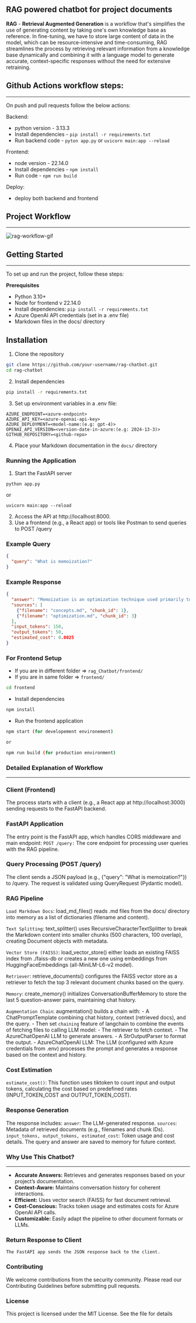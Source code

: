 ## RAG powered chatbot for project documents

**RAG** - **Retrieval Augmented Generation** is a workflow that's simplifies the use of generating content by taking one's own knowledge base as reference. In fine-tuning, we have to store large content of data in the model, which can be resource-intensive and time-consuming, RAG streamlines the process by retrieving relevant information from a knowledge base dynamically and combining it with a language model to generate accurate, context-specific responses without the need for extensive retraining.


## Github Actions workflow steps:
-------------------------------------------
On push and pull requests follow the below actions:

Backend: 
- python version - 3.13.3
- Install dependencies - `pip install -r requirements.txt`
- Run backend code - `pyton app.py` or `uvicorn main:app --reload`

Frontend:
- node version - 22.14.0
- Install dependencies - `npm install`
- Run code - `npm run build`

Deploy:
- deploy both backend and frontend


## Project Workflow
-----------------------------------------------------------------------------------

![rag-workflow-gif](assets/rag-1.gif)


## Getting Started
-----------------------------------------------------------------------------
To set up and run the project, follow these steps:

**Prerequisites**
- Python 3.10+
- Node for frontend v 22.14.0
- Install dependencies: `pip install -r requirements.txt`
- Azure OpenAI API credentials (set in a .env file)
- Markdown files in the docs/ directory

## Installation
1. Clone the repository

```bash
git clone https://github.com/your-username/rag-chatbot.git
cd rag-chatbot
```

2. Install dependencies

```bash
pip install -r requirements.txt
```

3. Set up environment variables in a .env file:

```plaintext
AZURE_ENDPOINT=<azure-endpoint>
AZURE_API_KEY=<azure-openai-api-key>
AZURE_DEPLOYMENT=<model-name:(e.g: gpt-4)>
OPENAI_API_VERSION=<version-date-in-azure:(e.g: 2024-13-3)>
GITHUB_REPOSITORY=<github-repo>
```

4. Place your Markdown documentation in the `docs/` directory

### Running the Application

1. Start the FastAPI server

```
python app.py
```

or

```
uvicorn main:app --reload
```

2. Access the API at http://localhost:8000.
3. Use a frontend (e.g., a React app) or tools like Postman to send queries to POST /query

### Example Query
```json
{
  "query": "What is memoization?"
}
```

### Example Response

```json
{
  "answer": "Memoization is an optimization technique used primarily to speed up computer programs by storing the results of expensive function calls and reusing them when the same inputs occur again.",
  "sources": [
    {"filename": "concepts.md", "chunk_id": 1},
    {"filename": "optimization.md", "chunk_id": 3}
  ],
  "input_tokens": 150,
  "output_tokens": 50,
  "estimated_cost": 0.0025
}
```

### For Frontend Setup

- If you are in different folder => `rag_Chatbot/frontend/` 
- If you are in same folder => `frontend/`

```bash
cd frontend
```

- Install dependencies
```bash
npm install
```

- Run the frontend application
```bash
npm start (for developement environement)

or

npm run build (for production environment)
```


### Detailed Explanation of Workflow
----------------------------------------------------------------------------
### Client (Frontend)
The process starts with a client (e.g., a React app at http://localhost:3000) sending requests to the FastAPI backend.

### FastAPI Application
The entry point is the FastAPI app, which handles CORS middleware and main endpoint:
`POST /query:` The core endpoint for processing user queries with the RAG pipeline.

### Query Processing (POST /query)
The client sends a JSON payload (e.g., {"query": "What is memoization?"}) to /query.
The request is validated using QueryRequest (Pydantic model).

### RAG Pipeline
`Load Markdown Docs`: load_md_files() reads .md files from the docs/ directory into memory as a list of dictionaries (filename and content).

`Text Splitting`: text_splitter() uses RecursiveCharacterTextSplitter to break the Markdown content into smaller chunks (500 characters, 100 overlap), creating Document objects with metadata.

`Vector Store (FAISS)`: load_vector_store() either loads an existing FAISS index from ./faiss-db or creates a new one using embeddings from HuggingFaceEmbeddings (all-MiniLM-L6-v2 model).

`Retriever`: retrieve_documents() configures the FAISS vector store as a retriever to fetch the top 3 relevant document chunks based on the query.

`Memory`: create_memory() initializes ConversationBufferMemory to store the last 5 question-answer pairs, maintaining chat history.

`Augmentation Chain`: augmentation() builds a chain with:
    - A ChatPromptTemplate combining chat history, context (retrieved docs), and the query.
    - Then set `chaining` feature of langchain to combine the events of fetching files to calling LLM model:
        - The retriever to fetch context.
        - The AzureChatOpenAI LLM to generate answers.
        - A StrOutputParser to format the output.
        - AzureChatOpenAI LLM: The LLM (configured with Azure credentials from .env) processes the prompt and generates a response based on the context and history.

### Cost Estimation
`estimate_cost()`: This function uses tiktoken to count input and output tokens, calculating the cost based on predefined rates (INPUT_TOKEN_COST and OUTPUT_TOKEN_COST).

### Response Generation
The response includes:
    `answer`: The LLM-generated response.
    `sources`: Metadata of retrieved documents (e.g., filenames and chunk IDs).
    `input_tokens, output_tokens, estimated_cost`: Token usage and cost details.
The query and answer are saved to memory for future context.


### Why Use This Chatbot?
----------------------------------
- **Accurate Answers:** Retrieves and generates responses based on your project’s documentation.
- **Context-Aware:** Maintains conversation history for coherent interactions.
- **Efficient:** Uses vector search (FAISS) for fast document retrieval.
- **Cost-Conscious:** Tracks token usage and estimates costs for Azure OpenAI API calls.
- **Customizable:** Easily adapt the pipeline to other document formats or LLMs.

### Return Response to Client
    The FastAPI app sends the JSON response back to the client.
    
### Contributing
We welcome contributions from the security community. Please read our Contributing Guidelines before submitting pull requests.

### License
This project is licensed under the MIT License. See the  file for details
